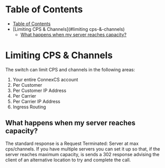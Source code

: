 # Table of Contents

* [Table of Contents](#table-of-contents)
* [Limiting CPS & Channels](#limiting cps-&-channels)
    * [What happens when my server reaches capacity?](#what-happens-when-my-server-reaches-capacity)


# Limiting CPS & Channels

The switch can limit CPS and channels in the following areas:

 1. Your entire ConnexCS account
 2. Per Customer
 3. Per Customer IP Address
 4. Per Carrier
 5. Per Carrier IP Address
 6. Ingress Routing

 
## What happens when my server reaches capacity?

The standard response is a Request Terminated: Server at max cps/channels. If you have multiple servers you can set it up so that,
if the server reaches maximum capacity, is sends a 302 response advising the client of an alternative location to try and complete the call.
